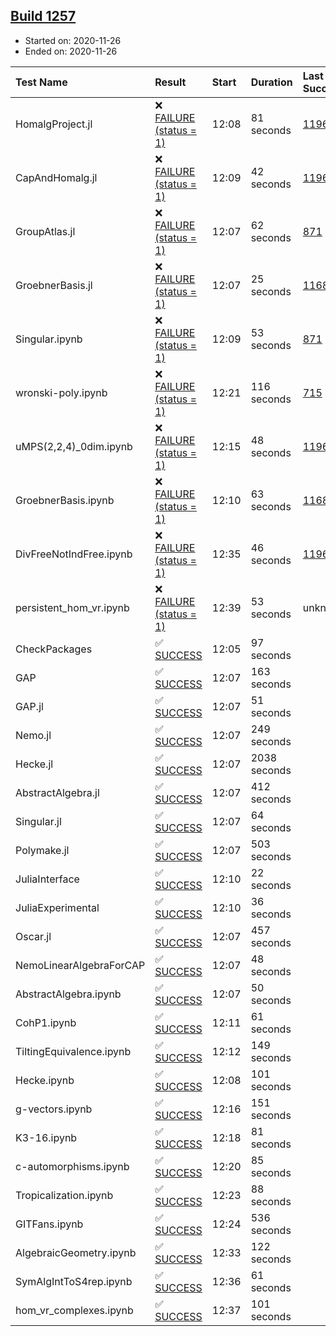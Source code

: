## [Build 1257](https://oscarci.mathematik.uni-kl.de/job/oscar-stable/1257/)

* Started on: 2020-11-26
* Ended on: 2020-11-26

| Test Name    | Result | Start | Duration | Last Success | First Failure |
|:-------------|:-------|:------|:---------|:-------------|:--------------|
| HomalgProject.jl | ❌ [FAILURE (status = 1)](https://oscarci.mathematik.uni-kl.de/job/oscar-stable/1257/artifact/logs/build-1257/HomalgProject.jl.log) | 12:08 | 81 seconds | [1196](https://oscarci.mathematik.uni-kl.de/job/oscar-stable/1196/) | [1197](https://oscarci.mathematik.uni-kl.de/job/oscar-stable/1197/) |
| CapAndHomalg.jl | ❌ [FAILURE (status = 1)](https://oscarci.mathematik.uni-kl.de/job/oscar-stable/1257/artifact/logs/build-1257/CapAndHomalg.jl.log) | 12:09 | 42 seconds | [1196](https://oscarci.mathematik.uni-kl.de/job/oscar-stable/1196/) | [1197](https://oscarci.mathematik.uni-kl.de/job/oscar-stable/1197/) |
| GroupAtlas.jl | ❌ [FAILURE (status = 1)](https://oscarci.mathematik.uni-kl.de/job/oscar-stable/1257/artifact/logs/build-1257/GroupAtlas.jl.log) | 12:07 | 62 seconds | [871](https://oscarci.mathematik.uni-kl.de/job/oscar-stable/871/) | [872](https://oscarci.mathematik.uni-kl.de/job/oscar-stable/872/) |
| GroebnerBasis.jl | ❌ [FAILURE (status = 1)](https://oscarci.mathematik.uni-kl.de/job/oscar-stable/1257/artifact/logs/build-1257/GroebnerBasis.jl.log) | 12:07 | 25 seconds | [1168](https://oscarci.mathematik.uni-kl.de/job/oscar-stable/1168/) | [1169](https://oscarci.mathematik.uni-kl.de/job/oscar-stable/1169/) |
| Singular.ipynb | ❌ [FAILURE (status = 1)](https://oscarci.mathematik.uni-kl.de/job/oscar-stable/1257/artifact/logs/build-1257/Singular.ipynb.log) | 12:09 | 53 seconds | [871](https://oscarci.mathematik.uni-kl.de/job/oscar-stable/871/) | [872](https://oscarci.mathematik.uni-kl.de/job/oscar-stable/872/) |
| wronski-poly.ipynb | ❌ [FAILURE (status = 1)](https://oscarci.mathematik.uni-kl.de/job/oscar-stable/1257/artifact/logs/build-1257/wronski-poly.ipynb.log) | 12:21 | 116 seconds | [715](https://oscarci.mathematik.uni-kl.de/job/oscar-stable/715/) | [716](https://oscarci.mathematik.uni-kl.de/job/oscar-stable/716/) |
| uMPS(2,2,4)_0dim.ipynb | ❌ [FAILURE (status = 1)](https://oscarci.mathematik.uni-kl.de/job/oscar-stable/1257/artifact/logs/build-1257/uMPS-2-2-4-_0dim.ipynb.log) | 12:15 | 48 seconds | [1196](https://oscarci.mathematik.uni-kl.de/job/oscar-stable/1196/) | [1197](https://oscarci.mathematik.uni-kl.de/job/oscar-stable/1197/) |
| GroebnerBasis.ipynb | ❌ [FAILURE (status = 1)](https://oscarci.mathematik.uni-kl.de/job/oscar-stable/1257/artifact/logs/build-1257/GroebnerBasis.ipynb.log) | 12:10 | 63 seconds | [1168](https://oscarci.mathematik.uni-kl.de/job/oscar-stable/1168/) | [1169](https://oscarci.mathematik.uni-kl.de/job/oscar-stable/1169/) |
| DivFreeNotIndFree.ipynb | ❌ [FAILURE (status = 1)](https://oscarci.mathematik.uni-kl.de/job/oscar-stable/1257/artifact/logs/build-1257/DivFreeNotIndFree.ipynb.log) | 12:35 | 46 seconds | [1196](https://oscarci.mathematik.uni-kl.de/job/oscar-stable/1196/) | [1197](https://oscarci.mathematik.uni-kl.de/job/oscar-stable/1197/) |
| persistent_hom_vr.ipynb | ❌ [FAILURE (status = 1)](https://oscarci.mathematik.uni-kl.de/job/oscar-stable/1257/artifact/logs/build-1257/persistent_hom_vr.ipynb.log) | 12:39 | 53 seconds | unknown | unknown |
| CheckPackages | ✅ [SUCCESS](https://oscarci.mathematik.uni-kl.de/job/oscar-stable/1257/artifact/logs/build-1257/CheckPackages.log) | 12:05 | 97 seconds |  |  |
| GAP | ✅ [SUCCESS](https://oscarci.mathematik.uni-kl.de/job/oscar-stable/1257/artifact/logs/build-1257/GAP.log) | 12:07 | 163 seconds |  |  |
| GAP.jl | ✅ [SUCCESS](https://oscarci.mathematik.uni-kl.de/job/oscar-stable/1257/artifact/logs/build-1257/GAP.jl.log) | 12:07 | 51 seconds |  |  |
| Nemo.jl | ✅ [SUCCESS](https://oscarci.mathematik.uni-kl.de/job/oscar-stable/1257/artifact/logs/build-1257/Nemo.jl.log) | 12:07 | 249 seconds |  |  |
| Hecke.jl | ✅ [SUCCESS](https://oscarci.mathematik.uni-kl.de/job/oscar-stable/1257/artifact/logs/build-1257/Hecke.jl.log) | 12:07 | 2038 seconds |  |  |
| AbstractAlgebra.jl | ✅ [SUCCESS](https://oscarci.mathematik.uni-kl.de/job/oscar-stable/1257/artifact/logs/build-1257/AbstractAlgebra.jl.log) | 12:07 | 412 seconds |  |  |
| Singular.jl | ✅ [SUCCESS](https://oscarci.mathematik.uni-kl.de/job/oscar-stable/1257/artifact/logs/build-1257/Singular.jl.log) | 12:07 | 64 seconds |  |  |
| Polymake.jl | ✅ [SUCCESS](https://oscarci.mathematik.uni-kl.de/job/oscar-stable/1257/artifact/logs/build-1257/Polymake.jl.log) | 12:07 | 503 seconds |  |  |
| JuliaInterface | ✅ [SUCCESS](https://oscarci.mathematik.uni-kl.de/job/oscar-stable/1257/artifact/logs/build-1257/JuliaInterface.log) | 12:10 | 22 seconds |  |  |
| JuliaExperimental | ✅ [SUCCESS](https://oscarci.mathematik.uni-kl.de/job/oscar-stable/1257/artifact/logs/build-1257/JuliaExperimental.log) | 12:10 | 36 seconds |  |  |
| Oscar.jl | ✅ [SUCCESS](https://oscarci.mathematik.uni-kl.de/job/oscar-stable/1257/artifact/logs/build-1257/Oscar.jl.log) | 12:07 | 457 seconds |  |  |
| NemoLinearAlgebraForCAP | ✅ [SUCCESS](https://oscarci.mathematik.uni-kl.de/job/oscar-stable/1257/artifact/logs/build-1257/NemoLinearAlgebraForCAP.log) | 12:07 | 48 seconds |  |  |
| AbstractAlgebra.ipynb | ✅ [SUCCESS](https://oscarci.mathematik.uni-kl.de/job/oscar-stable/1257/artifact/logs/build-1257/AbstractAlgebra.ipynb.log) | 12:07 | 50 seconds |  |  |
| CohP1.ipynb | ✅ [SUCCESS](https://oscarci.mathematik.uni-kl.de/job/oscar-stable/1257/artifact/logs/build-1257/CohP1.ipynb.log) | 12:11 | 61 seconds |  |  |
| TiltingEquivalence.ipynb | ✅ [SUCCESS](https://oscarci.mathematik.uni-kl.de/job/oscar-stable/1257/artifact/logs/build-1257/TiltingEquivalence.ipynb.log) | 12:12 | 149 seconds |  |  |
| Hecke.ipynb | ✅ [SUCCESS](https://oscarci.mathematik.uni-kl.de/job/oscar-stable/1257/artifact/logs/build-1257/Hecke.ipynb.log) | 12:08 | 101 seconds |  |  |
| g-vectors.ipynb | ✅ [SUCCESS](https://oscarci.mathematik.uni-kl.de/job/oscar-stable/1257/artifact/logs/build-1257/g-vectors.ipynb.log) | 12:16 | 151 seconds |  |  |
| K3-16.ipynb | ✅ [SUCCESS](https://oscarci.mathematik.uni-kl.de/job/oscar-stable/1257/artifact/logs/build-1257/K3-16.ipynb.log) | 12:18 | 81 seconds |  |  |
| c-automorphisms.ipynb | ✅ [SUCCESS](https://oscarci.mathematik.uni-kl.de/job/oscar-stable/1257/artifact/logs/build-1257/c-automorphisms.ipynb.log) | 12:20 | 85 seconds |  |  |
| Tropicalization.ipynb | ✅ [SUCCESS](https://oscarci.mathematik.uni-kl.de/job/oscar-stable/1257/artifact/logs/build-1257/Tropicalization.ipynb.log) | 12:23 | 88 seconds |  |  |
| GITFans.ipynb | ✅ [SUCCESS](https://oscarci.mathematik.uni-kl.de/job/oscar-stable/1257/artifact/logs/build-1257/GITFans.ipynb.log) | 12:24 | 536 seconds |  |  |
| AlgebraicGeometry.ipynb | ✅ [SUCCESS](https://oscarci.mathematik.uni-kl.de/job/oscar-stable/1257/artifact/logs/build-1257/AlgebraicGeometry.ipynb.log) | 12:33 | 122 seconds |  |  |
| SymAlgIntToS4rep.ipynb | ✅ [SUCCESS](https://oscarci.mathematik.uni-kl.de/job/oscar-stable/1257/artifact/logs/build-1257/SymAlgIntToS4rep.ipynb.log) | 12:36 | 61 seconds |  |  |
| hom_vr_complexes.ipynb | ✅ [SUCCESS](https://oscarci.mathematik.uni-kl.de/job/oscar-stable/1257/artifact/logs/build-1257/hom_vr_complexes.ipynb.log) | 12:37 | 101 seconds |  |  |
